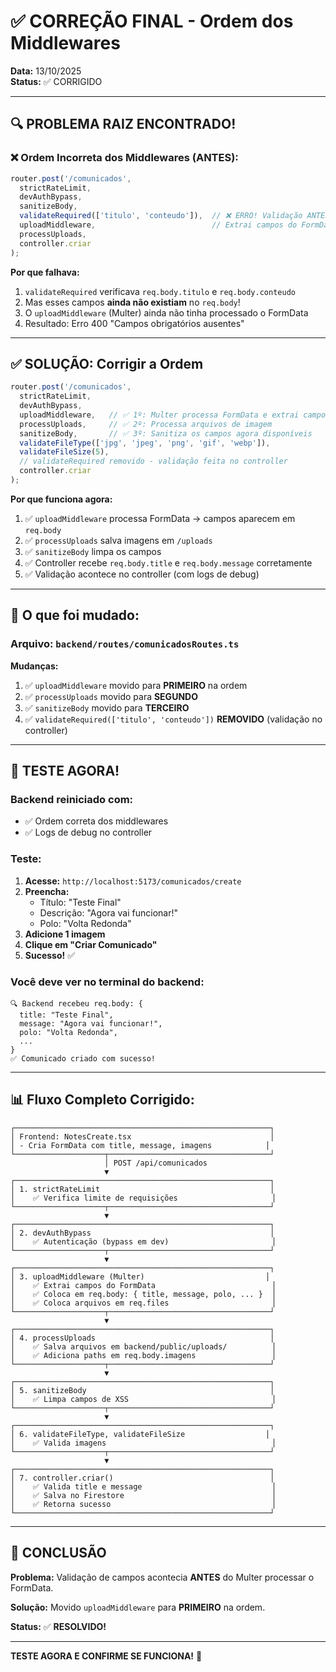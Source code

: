# ✅ CORREÇÃO FINAL - Ordem dos Middlewares

**Data:** 13/10/2025  
**Status:** ✅ CORRIGIDO

---

## 🔍 PROBLEMA RAIZ ENCONTRADO!

### ❌ Ordem Incorreta dos Middlewares (ANTES):

```typescript
router.post('/comunicados', 
  strictRateLimit,
  devAuthBypass,
  sanitizeBody,
  validateRequired(['titulo', 'conteudo']),  // ❌ ERRO! Validação ANTES do Multer
  uploadMiddleware,                          // Extrai campos do FormData
  processUploads,
  controller.criar
);
```

**Por que falhava:**
1. `validateRequired` verificava `req.body.titulo` e `req.body.conteudo`
2. Mas esses campos **ainda não existiam** no `req.body`!
3. O `uploadMiddleware` (Multer) ainda não tinha processado o FormData
4. Resultado: Erro 400 "Campos obrigatórios ausentes"

---

## ✅ SOLUÇÃO: Corrigir a Ordem

```typescript
router.post('/comunicados', 
  strictRateLimit,
  devAuthBypass,
  uploadMiddleware,   // ✅ 1º: Multer processa FormData e extrai campos
  processUploads,     // ✅ 2º: Processa arquivos de imagem
  sanitizeBody,       // ✅ 3º: Sanitiza os campos agora disponíveis
  validateFileType(['jpg', 'jpeg', 'png', 'gif', 'webp']),
  validateFileSize(5),
  // validateRequired removido - validação feita no controller
  controller.criar
);
```

**Por que funciona agora:**
1. ✅ `uploadMiddleware` processa FormData → campos aparecem em `req.body`
2. ✅ `processUploads` salva imagens em `/uploads`
3. ✅ `sanitizeBody` limpa os campos
4. ✅ Controller recebe `req.body.title` e `req.body.message` corretamente
5. ✅ Validação acontece no controller (com logs de debug)

---

## 🎯 O que foi mudado:

### Arquivo: `backend/routes/comunicadosRoutes.ts`

**Mudanças:**
1. ✅ `uploadMiddleware` movido para **PRIMEIRO** na ordem
2. ✅ `processUploads` movido para **SEGUNDO**
3. ✅ `sanitizeBody` movido para **TERCEIRO**
4. ✅ `validateRequired(['titulo', 'conteudo'])` **REMOVIDO** (validação no controller)

---

## 🧪 TESTE AGORA!

### Backend reiniciado com:
- ✅ Ordem correta dos middlewares
- ✅ Logs de debug no controller

### Teste:
1. **Acesse:** `http://localhost:5173/comunicados/create`
2. **Preencha:**
   - Título: "Teste Final"
   - Descrição: "Agora vai funcionar!"
   - Polo: "Volta Redonda"
3. **Adicione 1 imagem**
4. **Clique em "Criar Comunicado"**
5. **Sucesso!** ✅

### Você deve ver no terminal do backend:
```
🔍 Backend recebeu req.body: {
  title: "Teste Final",
  message: "Agora vai funcionar!",
  polo: "Volta Redonda",
  ...
}
✅ Comunicado criado com sucesso!
```

---

## 📊 Fluxo Completo Corrigido:

```
┌─────────────────────────────────────────────────────────┐
│ Frontend: NotesCreate.tsx                               │
│ - Cria FormData com title, message, imagens            │
└────────────────────┬────────────────────────────────────┘
                     │ POST /api/comunicados
                     ▼
┌─────────────────────────────────────────────────────────┐
│ 1. strictRateLimit                                      │
│    ✅ Verifica limite de requisições                     │
└────────────────────┬────────────────────────────────────┘
                     ▼
┌─────────────────────────────────────────────────────────┐
│ 2. devAuthBypass                                        │
│    ✅ Autenticação (bypass em dev)                       │
└────────────────────┬────────────────────────────────────┘
                     ▼
┌─────────────────────────────────────────────────────────┐
│ 3. uploadMiddleware (Multer)                           │
│    ✅ Extrai campos do FormData                          │
│    ✅ Coloca em req.body: { title, message, polo, ... }  │
│    ✅ Coloca arquivos em req.files                       │
└────────────────────┬────────────────────────────────────┘
                     ▼
┌─────────────────────────────────────────────────────────┐
│ 4. processUploads                                       │
│    ✅ Salva arquivos em backend/public/uploads/          │
│    ✅ Adiciona paths em req.body.imagens                 │
└────────────────────┬────────────────────────────────────┘
                     ▼
┌─────────────────────────────────────────────────────────┐
│ 5. sanitizeBody                                         │
│    ✅ Limpa campos de XSS                                │
└────────────────────┬────────────────────────────────────┘
                     ▼
┌─────────────────────────────────────────────────────────┐
│ 6. validateFileType, validateFileSize                  │
│    ✅ Valida imagens                                     │
└────────────────────┬────────────────────────────────────┘
                     ▼
┌─────────────────────────────────────────────────────────┐
│ 7. controller.criar()                                   │
│    ✅ Valida title e message                             │
│    ✅ Salva no Firestore                                 │
│    ✅ Retorna sucesso                                    │
└─────────────────────────────────────────────────────────┘
```

---

## 🎉 CONCLUSÃO

**Problema:** Validação de campos acontecia **ANTES** do Multer processar o FormData.

**Solução:** Movido `uploadMiddleware` para **PRIMEIRO** na ordem.

**Status:** ✅ **RESOLVIDO!**

---

**TESTE AGORA E CONFIRME SE FUNCIONA!** 🚀
